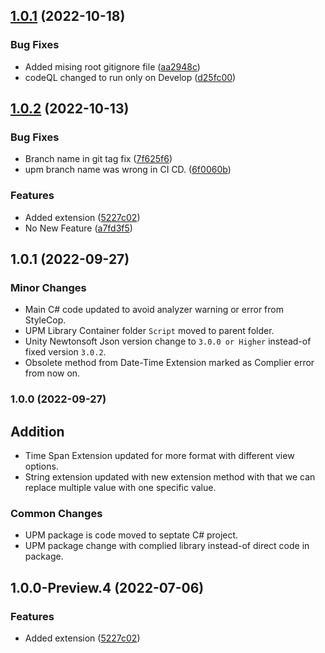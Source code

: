 ## [1.0.1](https://github.com/PAHeartBeat/Core-Extensions/compare/v1.0.0...v1.0.1) (2022-10-18)


### Bug Fixes

* Added mising root gitignore file ([aa2948c](https://github.com/PAHeartBeat/Core-Extensions/commit/aa2948c162e738fa3cb48ba1f94f6c3b8ff0f3b8))
* codeQL changed to run only on Develop ([d25fc00](https://github.com/PAHeartBeat/Core-Extensions/commit/d25fc0061eb0f966602b730ca14a9622194396cb))

## [1.0.2](https://github.com/PAHeartBeat/iPAHearbeat-Core-Extensions/compare/v1.0.0...v1.0.1) (2022-10-13)

### Bug Fixes

* Branch name in git tag fix ([7f625f6](https://github.com/PAHeartBeat/iPAHearbeat-Core-Extensions/commit/7f625f68e37b7d41ef6357c9753d3aecc86939d9))
* upm branch name was wrong in CI CD. ([6f0060b](https://github.com/PAHeartBeat/iPAHearbeat-Core-Extensions/commit/6f0060bb1c0a43dfc8b03b56bfdf43eefe79fa1f))

### Features

* Added extension ([5227c02](https://github.com/PAHeartBeat/iPAHearbeat-Core-Extensions/commit/5227c025a1daea38edca694e2d6c4b03817841cb))
* No New Feature ([a7fd3f5](https://github.com/PAHeartBeat/iPAHearbeat-Core-Extensions/commit/a7fd3f58018b02221b674425fac0b87e64652b32))


## 1.0.1 (2022-09-27)

### Minor Changes
* Main C# code updated to avoid analyzer warning or error from StyleCop.
* UPM Library Container folder `Script` moved to parent folder.
* Unity Newtonsoft Json version change to `3.0.0 or Higher` instead-of fixed version `3.0.2`.
* Obsolete method from Date-Time Extension marked as Complier error from now on.


### 1.0.0 (2022-09-27)

## Addition
* Time Span Extension updated for more format with different view options.
* String extension updated with new extension method with that we can replace multiple value with one specific value.

### Common Changes
* UPM package is code moved to septate C# project.
* UPM package change with complied library instead-of direct code in package.

## 1.0.0-Preview.4 (2022-07-06)

### Features
* Added extension ([5227c02](https://github.com/PAHeartBeat/iPAHearbeat-Core-Extensions/commit/5227c025a1daea38edca694e2d6c4b03817841cb))
